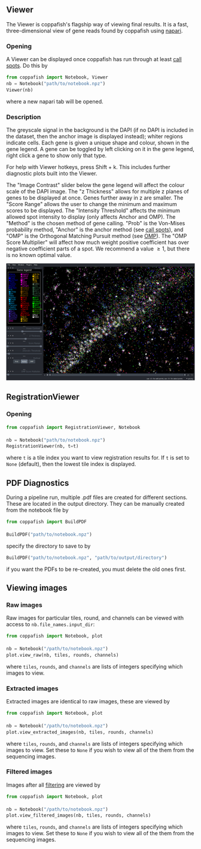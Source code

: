 ## Viewer

The Viewer is coppafish's flagship way of viewing final results. It is a fast, three-dimensional view of gene reads 
found by coppafish using <a href="https://github.com/napari/napari" target="_blank">napari</a>.

### Opening

A Viewer can be displayed once coppafish has run through at least [call spots](method.md#call-spots). Do this by

```python
from coppafish import Notebook, Viewer
nb = Notebook("path/to/notebook.npz")
Viewer(nb)
```

where a new napari tab will be opened.

### Description

The greyscale signal in the background is the DAPI (if no DAPI is included in the dataset, then the anchor image is 
displayed instead); whiter regions indicate cells. Each gene is given a unique shape and colour, shown in the gene 
legend. A gene can be toggled by left clicking on it in the gene legend, right click a gene to show only that type.

For help with Viewer hotkeys, press Shift + k. This includes further diagnostic plots built into the Viewer.

The "Image Contrast" slider below the gene legend will affect the colour scale of the DAPI image. The "z Thickness" 
allows for multiple z planes of genes to be displayed at once. Genes further away in z are smaller. The "Score Range" 
allows the user to change the minimum and maximum scores to be displayed. The "Intensity Threshold" affects the minimum 
allowed spot intensity to display (only affects Anchor and OMP). The "Method" is the chosen method of gene calling. 
"Prob" is the Von-Mises probability method, "Anchor" is the anchor method (see [call spots](method.md#call-spots)), and 
"OMP" is the Orthogonal Matching Pursuit method (see [OMP](method.md#orthogonal-matching-pursuit)). The "OMP Score 
Multiplier" will affect how much weight positive coefficient has over negative coefficient parts of a spot. We 
recommend a value $\ge1$, but there is no known optimal value.

![](images/Viewer_example.PNG "The Viewer")

## RegistrationViewer

### Opening

```python
from coppafish import RegistrationViewer, Notebook

nb = Notebook("path/to/notebook.npz")
RegistrationViewer(nb, t=t)
```

where `t` is a tile index you want to view registration results for. If `t` is set to `None` (default), then the lowest 
tile index is displayed.

## PDF Diagnostics

During a pipeline run, multiple .pdf files are created for different sections. These are located in the output 
directory. They can be manually created from the notebook file by
```python
from coppafish import BuildPDF

BuildPDF("path/to/notebook.npz")
```

specify the directory to save to by
```python
BuildPDF("path/to/notebook.npz", "path/to/output/directory")
```
if you want the PDFs to be re-created, you must delete the old ones first.

## Viewing images

### Raw images

Raw images for particular tiles, round, and channels can be viewed with access to `nb.file_names.input_dir`:

```python
from coppafish import Notebook, plot

nb = Notebook("/path/to/notebook.npz")
plot.view_raw(nb, tiles, rounds, channels)
```

where `tiles`, `rounds`, and `channels` are lists of integers specifying which images to view.

### Extracted images

Extracted images are identical to raw images, these are viewed by

```python
from coppafish import Notebook, plot

nb = Notebook("/path/to/notebook.npz")
plot.view_extracted_images(nb, tiles, rounds, channels)
```

where `tiles`, `rounds`, and `channels` are lists of integers specifying which images to view. Set these to `None` if 
you wish to view all of the them from the sequencing images.

### Filtered images

Images after all [filtering](method.md#filter) are viewed by

```python
from coppafish import Notebook, plot

nb = Notebook("/path/to/notebook.npz")
plot.view_filtered_images(nb, tiles, rounds, channels)
```

where `tiles`, `rounds`, and `channels` are lists of integers specifying which images to view. Set these to `None` if 
you wish to view all of the them from the sequencing images.
